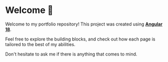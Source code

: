 # Welcome 👋

Welcome to my portfolio repository! This project was created using **[Angular 18](https://angular.dev)**.

Feel free to explore the building blocks, and check out how each page is tailored to the best of my abilities.

Don't hesitate to ask me if there is anything that comes to mind.